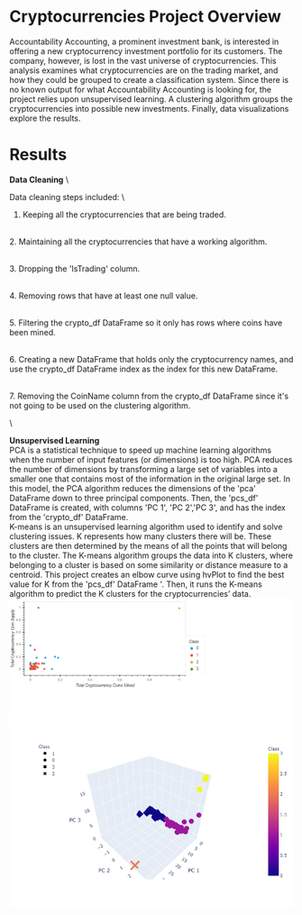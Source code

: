 # Cryptocurrencies Project Overview
Accountability Accounting, a prominent investment bank, is interested in offering a new cryptocurrency investment portfolio for its customers. The company, however, is lost in the vast universe of cryptocurrencies. This analysis examines what cryptocurrencies are on the trading market, and how they could be grouped to create a classification system. Since there is no known output for what Accountability Accounting is looking for, the project relies upon unsupervised learning. A clustering algorithm groups the cryptocurrencies into possible new investments. Finally, data visualizations explore the results.
# Results
**Data Cleaning**
\

Data cleaning steps included:
\

1. Keeping all the cryptocurrencies that are being traded.

\
2. Maintaining all the cryptocurrencies that have a working algorithm.

\
3. Dropping the 'IsTrading' column.

\
4. Removing rows that have at least one null value.

\
5. Filtering the crypto_df DataFrame so it only has rows where coins have been mined.

\
6. Creating a new DataFrame that holds only the cryptocurrency names, and use the crypto_df DataFrame index as the index for this new DataFrame.

\
7. Removing the CoinName column from the crypto_df DataFrame since it's not going to be used on the clustering algorithm.

\

**Unsupervised Learning**
\
PCA is a statistical technique to speed up machine learning algorithms when the number of input features (or dimensions) is too high. PCA reduces the number of dimensions by transforming a large set of variables into a smaller one that contains most of the information in the original large set. In this model, the PCA algorithm reduces the dimensions of the 'pca' DataFrame down to three principal components. Then, the 'pcs_df' DataFrame is created, with columns 'PC 1', 'PC 2','PC 3', and has the index from the 'crypto_df' DataFrame.
\
K-means is an unsupervised learning algorithm used to identify and solve clustering issues. K represents how many clusters there will be. These clusters are then determined by the means of all the points that will belong to the cluster. The K-means algorithm groups the data into K clusters, where belonging to a cluster is based on some similarity or distance measure to a centroid. This project creates an elbow curve using hvPlot to find the best value for K from the 'pcs_df' DataFrame '. Then, it runs the K-means algorithm to predict the K clusters for the cryptocurrencies’ data.
\
!["scatter_plot.png"](https://github.com/dagibbins186/Cryptocurrencies/blob/main/Images/scatter_plot.png)
\
!["newplot.png"](https://github.com/dagibbins186/Cryptocurrencies/blob/main/Images/newplot.png)
